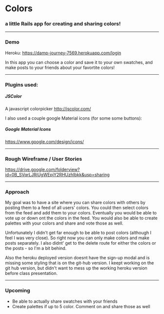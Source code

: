 # Colors
### a little Rails app for creating and sharing colors!
-----

### Demo
Heroku: https://damp-journey-7569.herokuapp.com/login


In this app you can choose a color and save it to your own swatches, and make posts to your friends about your favortite colors!

-----
### Plugins used:

##### JSColor
A javascript colorpicker
http://jscolor.com/

I also used a couple google Material icons (for some some buttons):

##### Google Material Icons
https://www.google.com/design/icons/

-----
### Rough Wireframe /  User Stories
https://drive.google.com/folderview?id=0B_SVqrLJRiUgWEpjY2RHUzhIbkk&usp=sharing

-----
### Approach

My goal was to have a site where you can share colors with others by posting them to a feed of all users' colors. You could then select colors from the feed and add them to your colors. Eventually you would be able to vote up or down ont the colors in the feed. You would also be able to create palettes with your colors and share and vote those as well. 

Unfortunately I didn't get far enough to be able to post colors (although I feel I was very close). So right now you can only make colors and make posts separately. I also didnt' get to the delete route for either the colors or the posts - so I'm a bit behind.

Also the heroku deployed version doesnt have the sign-up modal and is missing some styling that is on the git-hub version. I keept working on the git hub version, but didn't want to mess up the working heroku version before class presentation.

-----
### Upcoming
 - Be able to actually share swatches with your friends
 - Create palettes if up to 5 color. Comment on and share those as well


